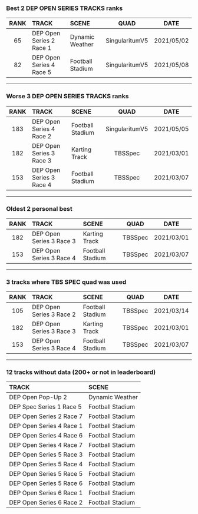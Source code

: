 ### Best 2 DEP OPEN SERIES TRACKS ranks
|RANK|TRACK|SCENE|QUAD|DATE|
|:---:|:---|:---|:---:|:---:|
|65|DEP Open Series 2 Race 1|Dynamic Weather|SingularitumV5|2021/05/02|
|82|DEP Open Series 4 Race 5|Football Stadium|SingularitumV5|2021/05/08|
---
### Worse 3 DEP OPEN SERIES TRACKS ranks
|RANK|TRACK|SCENE|QUAD|DATE|
|:---:|:---|:---|:---:|:---:|
|183|DEP Open Series 4 Race 2|Football Stadium|SingularitumV5|2021/05/05|
|182|DEP Open Series 3 Race 3|Karting Track|TBSSpec|2021/03/01|
|153|DEP Open Series 3 Race 4|Football Stadium|TBSSpec|2021/03/07|
---
### Oldest 2 personal best
|RANK|TRACK|SCENE|QUAD|DATE|
|:---:|:---|:---|:---:|:---:|
|182|DEP Open Series 3 Race 3|Karting Track|TBSSpec|2021/03/01|
|153|DEP Open Series 3 Race 4|Football Stadium|TBSSpec|2021/03/07|
---
### 3 tracks where TBS SPEC quad was used
|RANK|TRACK|SCENE|QUAD|DATE|
|:---:|:---|:---|:---:|:---:|
|105|DEP Open Series 3 Race 2|Football Stadium|TBSSpec|2021/03/14|
|182|DEP Open Series 3 Race 3|Karting Track|TBSSpec|2021/03/01|
|153|DEP Open Series 3 Race 4|Football Stadium|TBSSpec|2021/03/07|
---
### 12 tracks without data (200+ or not in leaderboard)
|TRACK|SCENE|
|:---|:---|
|DEP Open Pop-Up 2|Dynamic Weather|
|DEP Spec Series 1 Race 5|Football Stadium|
|DEP Open Series 2 Race 7|Football Stadium|
|DEP Open Series 4 Race 1|Football Stadium|
|DEP Open Series 4 Race 6|Football Stadium|
|DEP Open Series 4 Race 7|Football Stadium|
|DEP Open Series 5 Race 3|Football Stadium|
|DEP Open Series 5 Race 4|Football Stadium|
|DEP Open Series 5 Race 5|Football Stadium|
|DEP Open Series 5 Race 6|Football Stadium|
|DEP Open Series 6 Race 1|Football Stadium|
|DEP Open Series 6 Race 2|Football Stadium|
